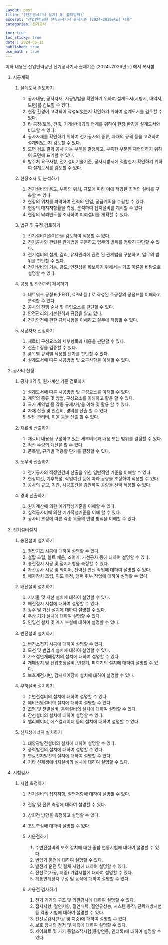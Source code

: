```yaml
---
Layout: post
title: "[전기공사기사 실기] 0. 출제범위)"
excerpt: "산업인력공단 전기공사기사 출제기준 (2024~2026년도) 내용"
categories: 전기공사

toc: true
toc_sticky: true
date : 2024-05-13
published: true
use_math : true
---
```


이하 내용은 산업인력공단 전기공사기사 출제기준 (2024~2026년도) 에서 복사함.  


1. 시공계획
	1. 설계도서 검토하기
		1. 공사내용, 공사자재, 시공방법을 확인하기 위하여 설계도서(시방서, 내역서, 도면)를 검토할 수 있다. 
		2. 현장 환경이 고려되어 작성되었는지 확인하기 위하여 설계도서를 검토할 수 있다. 
		3. 타 공정(토목, 건축, 기계설비)과의 연계를 위하여 현장 환경을 설계도서와 비교할 수 있다. 
		4. 공사자재를 확인하기 위하여 전기공사의 종류, 자재의 규격 등을 고려하여 설계되었는지 검토할 수 있다. 
		5. 도면 검토 결과 공사 가능 부분을 결정하고, 부족한 부분은 재협의하기 위하여 도면에 표기할 수 있다. 
		6. 발주처 요구사항, 전기설비기술기준, 공사시방서에 적합한지 확인하기 위하여 설계도서를 검토할 수 있다. 


	2. 현장조사 및 분석하기
		1. 전기설비의 용도, 부하의 위치, 규모에 따라 이에 적합한 최적의 설비를 구축할 수 있다.
		2. 현장의 위치를 파악하여 전력의 인입, 공급계획을 수립할 수 있다.
		3. 현장의 대지저항률을 측정, 분석하여 접지설비를 계획할 수 있다. 
		4. 현장의 낙뢰빈도를 조사하여 피뢰설비를 계획할 수 있다.


	3. 법규 및 규정 검토하기
		1. 전기설비기술기준을 검토하여 적용할 수 있다.
		2. 전기공사와 관련된 관계법을 구분하고 업무의 범위를 정확히 판단할 수 있다.
		3. 전기설비의 설계, 감리, 유지관리에 관련 된 관계법을 구분하고, 업무의 범위를 판단할 수 있다.
		4. 전기설비의 기능, 용도, 안전성을 확보하기 위해서는 기초 이론을 바탕으로 설명할 수 있다.


	4. 공정 및 안전관리 계획하기
		1. 네트워크 공정표(PERT, CPM 등.) 로 작성된 주공정의 공정표를 이해하고 분석할 수 있다.
		2. 공사의 진행 순서 및 투입요소를 판단할 수 있다.
		3. 안전관리의 기본원칙과 규정을 알고 있다.
		4. 전기안전에 관한 규제사항을 이해하고 실무에 적용할 수 있다.


	5. 시공자재 선정하기
		1. 재료비 구성요소의 세부항목과 내용을 판단할 수 있다.
		2. 산출수량을 검증할 수 있다.
		3. 품목별 규격별 적용할 단가를 판단할 수 있다.
		4. 설계도서에 따른 시공방법 및 요구사항을 이해할 수 있다.

2. 공사비 산정
	1. 공사내역 및 원가계산 기준 검토하기
		1. 설계도서에 따른 시공방법 및 구성요소를 이해할 수 있다.
		2. 계약의 종류 및 방법, 구성요소를 이해하고 활용 할 수 있다.
		3. 국가 계약법 등 각종 규제사항을 이해 및 활용 할 수 있다.
		4. 자재 산출 및 인건비, 경비를 산출 할 수 있다.
		5. 일반 관리비, 이윤 등을 산출 할 수 있다.


	2. 재료비 산출하기
		1. 재료비 내용을 구성하고 있는 세부비목과 내용 또는 범위를 결정할 수 있다.
		2. 적산 수량의 계산을 할 수 있다.
		3. 품목별, 규격별 적용할 단가를 결정할 수 있다.


	3. 노무비 산출하기
		1. 전기공사의 적정인건비 산출을 위한 일반적인 기준을 이해할 수 있다.
		2. 현장여건, 기후특성, 작업여건 등에 따라 공량을 조정하여 적용할 수 있다.
		3. 공사의 규모, 기간, 시공조건을 감안하여 공량을 선택 적용할 수 있다.


	4. 경비 산출하기
		1. 원가계산에 의한 예가작성기준을 이해할 수 있다.
		2. 실적공사비에 의한 예가작성기준을 이해 할 수 있다.
		3. 공사비 조정에 따른 각종 요율의 반영 방식을 이해할 수 있다.

3. 전기설비설치
	1. 송전설비 설치하기

		1. 철탑기초 시공에 대하여 설명할 수 있다.
		2. 철탑 조립, 볼트 채움, 조이기, 가선공사 등에 대하여 설명할 수 있다.
		3. 송전접지 시공 및 접지저항을 측정할 수 있다.
		4. 가선공사 시공 및 와이어, 전력선 연선 작업에 대하여 설명할 수 있다.
		5. 애자장치 조립, 이도 측정, 댐퍼 취부 작업에 대하여 설명할 수 있다.


	2. 배전설비 설치하기

		1. 지지물 및 지선 설치에 대하여 설명할 수 있다.
		2. 배전접지 시설에 대하여 설명할 수 있다.
		3. 장주 및 가선 설치에 대하여 설명할 수 있다.
		4. 주상 기기 설치에 대하여 설명할 수 있다.
		5. 인입선 설치 및 계기 부설에 대하여 설명할 수 있다.


	3. 변전설비 설치하기
		1. 변전소접지 시공에 대하여 설명할 수 있다.
		2. 모선 및 변압기 설치에 대하여 설명할 수 있다.
		3. 가스절연개폐장치의 설치에 대하여 설명할 수 있다.
		4. 개폐장치 및 전압조정설비, 변성기, 피뢰기의 설치에 대하여 설명할 수 있다.
		5. 보호계전기반, 감시제어장치 설치에 대하여 설명할 수 있다.


	4. 부하설비 설치하기
		1. 수변전설비의 설치에 대하여 설명할 수 있다.
		2. 예비전원설비의 설치에 대하여 설명할 수 있다.
		3. 조명 및 전열설비, 동력설비의 설치에 대하여 설명할 수 있다.
		4. 간선설비의 설치에 대하여 설명할 수 있다.
		5. 엘리베이터, 에스컬레이터 등의 설치에 대하여 설명할 수 있다.


	5. 신재생에너지 설치하기
		1. 태양광발전설비의 설치에 대하여 설명할 수 있다.
		2. 풍력발전의 설치에 대하여 설명할 수 있다.
		3. 연료전지발전의 설치에 대하여 설명할 수 있다.
		4. 기타 신재생에너지설비의 설치에 대하여 설명할 수 있다.

4. 시험검사

	1. 시험 측정하기
		1. 전기설비의 접지저항, 절연저항에 대하여 설명할 수 있다.
		2. 전압 및 전류 측정에 대하여 설명할 수 있다.
		3. 상회전 방향을 측정하고 설명할 수 있다.
		4. 조도측정에 대하여 설명할 수 있다.


		2. 시운전하기
			1. 수변전설비의 보호 장치에 대한 종합 연동시험에 대하여 설명할 수 있다.
			2. 변압기 운전에 대하여 설명할 수 있다.
			3. 발전기 운전 및 절체 시험에 대하여 설명할 수 있다.
			4. 전선로(가공, 지중) 가압시험에 대하여 설명할 수 있다.
			5. 계통연계장치 구성 및 동작에 대하여 설명할 수 있다.


		3. 사용전 검사하기
			1. 전기 기기의 구조 및 외관검사에 대하여 설명할 수 있다.
			2. 접지저항, 절연저항, 절연내력, 절연유성능, 시스템 동작, 단락개방시험 등 각종 시험에 대하여 설명할 수 있다.
			3. 전선로검사(가공 및 지중)에 대하여 설명할 수 있다.
			4. 보호 장치의 정정 및 계측에 대하여 설명할 수 있다.
			5. 제어회로 및 기기 종합조작시험(종합연동, 인터록)에 대하여 설명할 수 있다.

